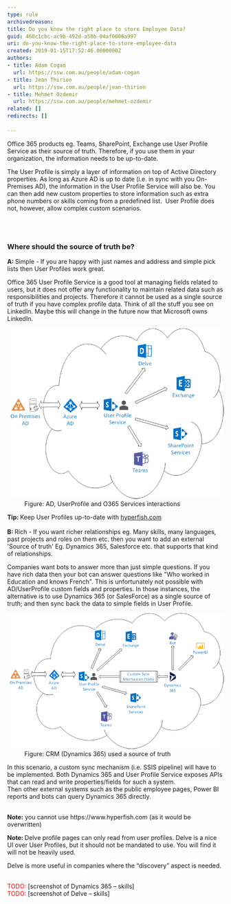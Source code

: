 ```yaml
---
type: rule
archivedreason: 
title: Do you know the right place to store Employee Data?
guid: 460c1cbc-ac9b-492d-a58b-04af0006a997
uri: do-you-know-the-right-place-to-store-employee-data
created: 2019-01-15T17:52:46.0000000Z
authors:
- title: Adam Cogan
  url: https://ssw.com.au/people/adam-cogan
- title: Jean Thirion
  url: https://ssw.com.au/people/jean-thirion
- title: Mehmet Ozdemir
  url: https://ssw.com.au/people/mehmet-ozdemir
related: []
redirects: []

---
```



<p class="ssw15-rteElement-P">Office 365 products eg. Teams, SharePoint, Exchange use User Profile Service as their source of truth. Therefore, if you use them in your organization, the information needs to be up-to-date.</p><p class="ssw15-rteElement-P">The User Profile is simply a layer of information on top of Active Directory properties. As long as Azure AD is up to date (i.e. in sync with you On-Premises AD), the information in the User Profile Service will also be. You can then add new custom properties to store information such as extra phone numbers or skills coming from a predefined list.  User Profile does not, however, allow complex custom scenarios.<br></p>
<br><excerpt class='endintro'></excerpt><br>
<h3 class="ssw15-rteElement-H3">Where should the source of truth be?</h3><p class="ssw15-rteElement-P">
   <b>A: </b>Simple - If you are happy with just names and address and simple pick lists then User Profiles work great.</p><p>Office 365 User Profile Service is a good tool at managing fields related to users, but it does not offer any functionality to maintain related data such as responsibilities and projects. Therefore it cannot be used as a single source of truth if you have complex profile data. Think of all the stuff you see on LinkedIn. Maybe this will change in the future now that Microsoft owns LinkedIn.<br></p><dl class="image"><dt> 
      <img src="onpremisesad1.png" alt="onpremisesad1.png" /> 
   </dt><dd>Figure: AD, UserProfile and O365 Services interactions </dd></dl><p>
   <b>Tip: </b>Keep User Profiles up-to-date with 
   <a href="https://www.hyperfish.com/">hyperfish.com </a>
   <br>
   <br>
   <b>B: </b>Rich - If you want richer relationships eg. Many skills, many languages, past projects and roles on them etc. then you want to add an external 'Source of truth' Eg. Dynamics 365, Salesforce etc. that supports that kind of relationships.<br></p><p class="ssw15-rteElement-P">Companies want bots to answer more than just simple questions. If you have rich data then your bot can answer questions like "Who worked in Education and knows French". This is unfortunately not possible with AD/UserProfile custom fields and properties. In those instances, the alternative is to use Dynamics 365 (or SalesForce) as a single source of truth; and then sync back the data to simple fields in User Profile.​​<br></p><dl class="image"><dt><img src="onpremisesad2.png" alt="onpremisesad2.png" /></dt><dd>Figure: CRM (Dynamics 365) used a source of truth</dd></dl>
​In this scenario, a custom sync mechanism (i.e. SSIS pipeline) will have to be implemented. Both Dynamics 365 and User Profile Service exposes APIs that can read and write properties/fields for such a system.<div>Then other external systems such as the public employee pages, Power BI reports and bots can query Dynamics 365 directly.<br><br><p class="ssw15-rteElement-P">
   <b>Note:</b> you cannot use https://www.hyperfish.com (as it would be overwritten) 
   <br></p><p>
   <b>Note: </b>Delve profile pages can only read from user profiles. Delve is a nice UI over User Profiles, but it should not be mandated to use. You will find it will not be heavily used.</p><p class="ssw15-rteElement-P">Delve is more useful in companies where the “discovery” aspect is needed.</p><p>
   <br>
   <span style="color:#ff0000;">TODO: </span>[screenshot of Dynamics 365 – skills]<br><span style="color:#ff0000;">TODO:</span> [screenshot of Delve – skills]​<br></p></div>


